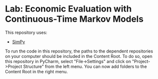 # Lab: Economic Evaluation with Continuous-Time Markov Models

This repository uses:

- [SimPy](https://github.com/yaesoubilab/SimPy)

To run the code in this repository, the paths to the dependent 
repositories on your computer should be included in the Content Root. 
To do so, open this repository in PyCharm, select "File->Settings" and click 
on "Project->Project Structure" from the left menu. 
You can now add folders to the Content Root in the right menu.